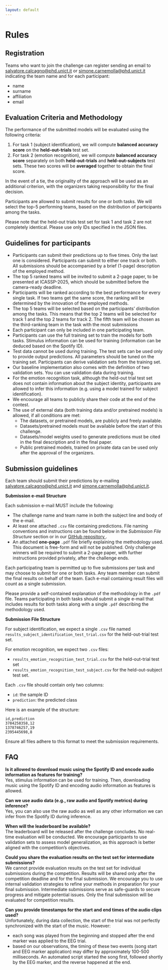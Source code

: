```yaml
---
layout: default
---
```


# Rules

## Registration

Teams who want to join the challenge can register sending an email to salvatore.calcagno@phd.unict.it or simone.carnemolla@phd.unict.it indicating the team name and for each participant:
- name
- surname
- affiliation
- email
  
## Evaluation Criteria and Methodology

The performance of the submitted models will be evaluated using the following criteria:
1.	For task 1 (subject identification), we will compute **balanced accuracy score** on the **held-out-trials** test set.
2.	For task 2 (emotion recognition), we will compute **balanced accuracy score** separately on both **held-out-trials** and **held-out-subjects** test sets. These two scores will be **averaged** together to obtain the final score.

In the event of a tie, the originality of the approach will be used as an additional criterion, with the organizers taking responsibility for the final decision.

Participants are allowed to submit results for one or both tasks. We will select the top-5 performing teams, based on the distribution of participants among the tasks.

Please note that the held-out trials test set for task 1 and task 2 are not completely identical. Please use only IDs specified in the JSON files.

## Guidelines for participants

- Participants can submit their predictions up to five times. Only the last one is considered. Participants can submit to either one track or both. All submissions should be accompanied by a brief (1-page) description of the employed method.
- The top 5 ranked teams will be invited to submit a 2-page paper, to be presented at ICASSP-2025, which should be submitted before the camera-ready deadline. 
- Participants will be ranked according to the best performance for every single task. If two teams get the same score, the ranking will be determined by the innovation of the employed methods.
- The top 5 teams will be selected based on the participants’ distribution among the tasks. This means that the top 2 teams will be selected for track 1 and the top 2 teams for track 2. The fifth team will be chosen as the third-ranking team in the task with the most submissions
- Each participant can only be included in one participating team.
- Participants can use the full training set to train the models for both tasks. Stimulus information can be used for training (information can be deduced based on the Spotify ID).
- Test data cannot be used during training. The test sets can be used only to provide output predictions. All parameters should be tuned on the training set. Participants can derive validation sets from the training set. 
- Our baseline implementation also comes with the definition of two validation sets. You can use validation data during training.
- For the emotion recognition task, although the held-out trial test set does not contain information about the subject identity, participants are allowed to infer this information (e.g. using a model trained for subject identification).
- We encourage all teams to publicly share their code at the end of the contest.
- The use of external data (both training data and/or pretrained models) is allowed, if all conditions are met:
  - The datasets, or pretrained models, are publicly and freely available. 
  - Datasets/pretrained models must be available before the start of this challenge.
  - Datasets/model weights used to generate predictions must be cited in the final description and in the final paper.
  - Public pretrained models, trained on private data can be used only after the approval of the organizers.

## Submission guidelines

Each team should submit their predictions by e-mailing salvatore.calcagno@phd.unict.it and simone.carnemolla@phd.unict.it.

**Submission e-mail Structure**

Each submission e-mail MUST include the following:

- The challenge name and team name in both the subject line and body of the e-mail.
- At least one attached `.csv` file containing predictions. File naming conventions and instructions can be found below in the *Submission File Structure* section or in our <a href="https://github.com/SalvoCalcagno/eeg-music-challenge-icassp-2025-baselines?tab=readme-ov-file#inference-1"> GitHub repository </a>.
- An attached **one-page** `.pdf` file briefly explaining the methodology used. This document is free-form and will not be published. Only challenge winners will be required to submit a 2-page paper, with further instructions provided privately, after the challenge ends.

Each participating team is permitted up to five submissions per task and may choose to submit for one or both tasks. Any team member can submit the final results on behalf of the team. Each e-mail containing result files will count as a single submission.

Please provide a self-contained explanation of the methodology in the `.pdf` file. Teams participating in both tasks should submit a single e-mail that includes results for both tasks along with a single `.pdf` describing the methodology used.

**Submission File Structure**

For subject identification, we expect a single `.csv` file named `results_subject_identification_test_trial.csv` for the held-out-trial test set.

For emotion recognition, we expect two `.csv` files:
- `results_emotion_recognition_test_trial.csv` for the held-out-trial test set
- `results_emotion_recognition_test_subject.csv` for the held-out-subject test set.

Each `.csv` file should contain only two columns:  
- `id`: the sample ID  
- `prediction`: the predicted class  

Here is an example of the  structure:

```csv
id,prediction
3784258358,12
1378746257,19
2395445698,8
```

Ensure all files adhere to this format to meet the submission requirements.

## FAQ

**Is it allowed to download music using the Spotify ID and encode audio information as features for training?**
<br>Yes, stimulus information can be used for training. Then, downloading music using the Spotify ID and encoding audio information as features is allowed.

**Can we use audio data (e.g., raw audio and Spotify metrics) during inference?**
<br>Yes, you can also use the raw audio as well as any other information we can infer from the Spotify ID during inference.

**When will the leaderboard be available?**
<br>The leaderboard will be released after the challenge concludes. No real-time evaluation will be conducted. We encourage participants to use validation sets to assess model generalization, as this approach is better aligned with the competition’s objectives.

**Could you share the evaluation results on the test set for intermediate submissions?**
<br>We cannot provide evaluation results on the test set for individual submissions during the competition. Results will be shared only after the competition deadline and for the final submission. We encourage you to use internal validation strategies to refine your methods in preparation for your final submission. Intermediate submissions serve as safe-guards to secure progress and mitigate potential issues. Only the final submission will be evaluated for competition results.

**Can you provide timestamps for the start and end times of the audio clips used?** 
<br>Unfortunately, during data collection, the start of the trial was not perfectly synchronized with the start of the music. However: 
- each song was played from the beginning and stopped after the end marker was applied to the EEG trial.
- based on our observations, the timing of these two events (song start and EEG marker application) may differ by approximately 100-500 milliseconds. An automated script started the song first, followed shortly by the EEG marker, and the reverse happened at the end.